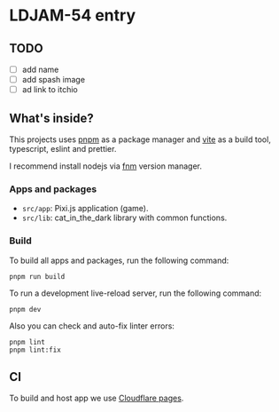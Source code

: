 # LDJAM-54 entry

## TODO

- [ ] add name
- [ ] add spash image
- [ ] ad link to itchio

## What's inside?

This projects uses [pnpm](https://pnpm.io) as a package manager and [vite](https://vitejs.dev/) as a build tool, typescript, eslint and prettier.

I recommend install nodejs via [fnm](https://github.com/Schniz/fnm) version manager.

### Apps and packages

- `src/app`: Pixi.js application (game).
- `src/lib`: cat_in_the_dark library with common functions.

### Build

To build all apps and packages, run the following command:

```shell
pnpm run build
```

To run a development live-reload server, run the following command:

```shell
pnpm dev
```

Also you can check and auto-fix linter errors:

```shell
pnpm lint
pnpm lint:fix
```

## CI

To build and host app we use [Cloudflare pages](https://pages.cloudflare.com/).
